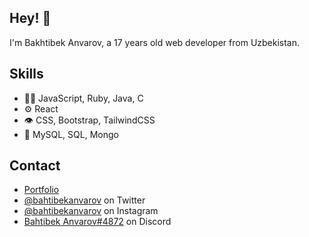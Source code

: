 ## Hey! 👋
I'm Bakhtibek Anvarov, a 17 years old web developer from Uzbekistan.

<!-- - 🧭 Founder at [@th8ta](https://github.com/th8ta) and [@useverto](https://github.com/useverto) -->

<!-- - 👥 Core team member at [@nestdotland](https://github.com/nestdotland) -->

## Skills
- 👨‍💻 JavaScript, Ruby, Java, C
- ⚙️ React
- 👁️ CSS, Bootstrap, TailwindCSS
- 💽 MySQL, SQL, Mongo

## Contact
- [Portfolio](https://anvarovb-portfolio.herokuapp.com/)
- [@bahtibekanvarov](https://twitter.com/martonlederer) on Twitter
- [@bahtibekanvarov](https://instagram.com/bakhtibekanvarov) on Instagram
- [Bahtibek Anvarov#4872](./) on Discord
